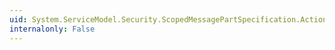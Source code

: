 ```yaml
---
uid: System.ServiceModel.Security.ScopedMessagePartSpecification.Actions
internalonly: False
---
```

